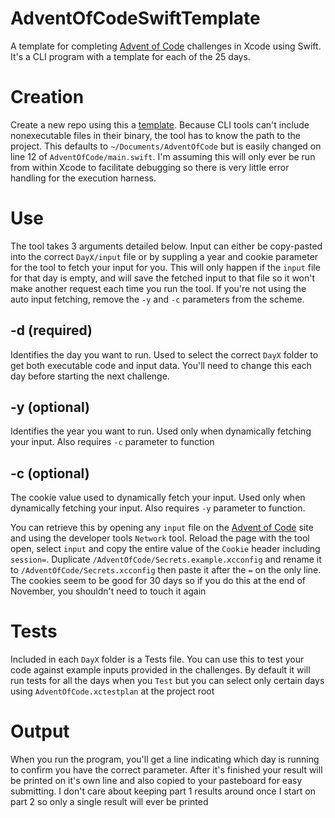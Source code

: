 # AdventOfCodeSwiftTemplate
A template for completing [Advent of Code](www.adventofcode.com) challenges in Xcode using Swift. It's a CLI program with a template for each of the 25 days.

# Creation
Create a new repo using this a [template](https://github.com/civatrix/AdventOfCodeSwiftTemplate/generate). Because CLI tools can't include nonexecutable files in their binary, the tool has to know the path to the project. This defaults to `~/Documents/AdventOfCode` but is easily changed on line 12 of `AdventOfCode/main.swift`. I'm assuming this will only ever be run from within Xcode to facilitate debugging so there is very little error handling for the execution harness. 

# Use
The tool takes 3 arguments detailed below. Input can either be copy-pasted into the correct `DayX/input` file or by suppling a year and cookie parameter for the tool to fetch your input for you. This will only happen if the `input` file for that day is empty, and will save the fetched input to that file so it won't make another request each time you run the tool. If you're not using the auto input fetching, remove the `-y` and `-c` parameters from the scheme.

## -d (required)
Identifies the day you want to run. Used to select the correct `DayX` folder to get both executable code and input data. You'll need to change this each day before starting the next challenge.

## -y (optional)
Identifies the year you want to run. Used only when dynamically fetching your input. Also requires `-c` parameter to function

## -c (optional)
The cookie value used to dynamically fetch your input. Used only when dynamically fetching your input. Also requires `-y` parameter to function.

You can retrieve this by opening any `input` file on the [Advent of Code](www.adventofcode.com) site and using the developer tools `Network` tool. Reload the page with the tool open, select `input` and copy the entire value of the `Cookie` header including `session=`.  Duplicate `/AdventOfCode/Secrets.example.xcconfig` and rename it to `/AdventOfCode/Secrets.xcconfig` then paste it after the `=` on the only line. The cookies seem to be good for 30 days so if you do this at the end of November, you shouldn't need to touch it again  

# Tests
Included in each `DayX` folder is a Tests file. You can use this to test your code against example inputs provided in the challenges. By default it will run tests for all the days when you `Test` but you can select only certain days using `AdventOfCode.xctestplan` at the project root

# Output
When you run the program, you'll get a line indicating which day is running to confirm you have the correct parameter. After it's finished your result will be printed on it's own line and also copied to your pasteboard for easy submitting. I don't care about keeping part 1 results around once I start on part 2 so only a single result will ever be printed
